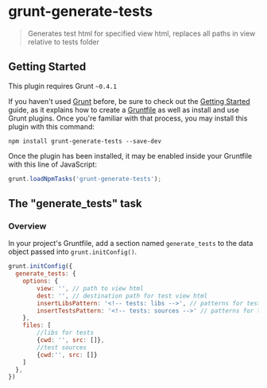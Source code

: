# grunt-generate-tests

> Generates test html for specified view html, replaces all paths in view relative to tests folder

## Getting Started
This plugin requires Grunt `~0.4.1`

If you haven't used [Grunt](http://gruntjs.com/) before, be sure to check out the [Getting Started](http://gruntjs.com/getting-started) guide, as it explains how to create a [Gruntfile](http://gruntjs.com/sample-gruntfile) as well as install and use Grunt plugins. Once you're familiar with that process, you may install this plugin with this command:

```shell
npm install grunt-generate-tests --save-dev
```

Once the plugin has been installed, it may be enabled inside your Gruntfile with this line of JavaScript:

```js
grunt.loadNpmTasks('grunt-generate-tests');
```

## The "generate_tests" task

### Overview
In your project's Gruntfile, add a section named `generate_tests` to the data object passed into `grunt.initConfig()`.

```js
grunt.initConfig({
  generate_tests: {
    options: {
        view: '', // path to view html
        dest: '', // destination path for test view html
        insertLibsPattern: '<!-- tests: libs -->', // patterns for test libs into your view html
        insertTestsPattern: '<!-- tests: sources -->' // patterns for test sources into your view html
    },
    files: [
        //libs for tests
        {cwd: '', src: []},
        //test sources
        {cwd:'', src: []}
    ]
  },
})
```
